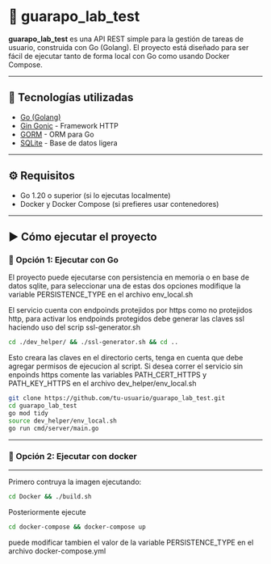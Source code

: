 # 🧪 guarapo_lab_test

**guarapo_lab_test** es una API REST simple para la gestión de tareas de usuario, construida con Go (Golang). El proyecto está diseñado para ser fácil de ejecutar tanto de forma local con Go como usando Docker Compose.

---

## 🚀 Tecnologías utilizadas

- [Go (Golang)](https://golang.org/)
- [Gin Gonic](https://github.com/gin-gonic/gin) - Framework HTTP
- [GORM](https://gorm.io/) - ORM para Go
- [SQLite](https://www.sqlite.org/index.html) - Base de datos ligera

---

## ⚙️ Requisitos

- Go 1.20 o superior (si lo ejecutas localmente)
- Docker y Docker Compose (si prefieres usar contenedores)

---

## ▶️ Cómo ejecutar el proyecto

### 🔧 Opción 1: Ejecutar con Go

El proyecto puede ejecutarse con persistencia en memoria o en base de datos sqlite, para seleccionar una
de estas dos opciones modifique la variable PERSISTENCE_TYPE en el archivo env_local.sh

El servicio cuenta con endpoinds protejidos por https como no protejidos http, para activar los endpoinds protegidos debe generar las claves ssl haciendo uso del scrip ssl-generator.sh
```bash
cd ./dev_helper/ && ./ssl-generator.sh && cd ..
```
Esto creara las claves en el directorio certs, tenga en cuenta que debe agregar permisos de ejecucion al script. Si desea correr el servicio sin enpoinds https comente las variables PATH_CERT_HTTPS y PATH_KEY_HTTPS en el archivo dev_helper/env_local.sh

```bash
git clone https://github.com/tu-usuario/guarapo_lab_test.git
cd guarapo_lab_test
go mod tidy
source dev_helper/env_local.sh
go run cmd/server/main.go
```


---

### 🔧 Opción 2: Ejecutar con docker

---
Primero contruya la imagen ejecutando:
```bash
cd Docker && ./build.sh
```
Posteriormente ejecute
```bash
cd docker-compose && docker-compose up
```
puede modificar tambien el valor de la variable PERSISTENCE_TYPE en el archivo docker-compose.yml


